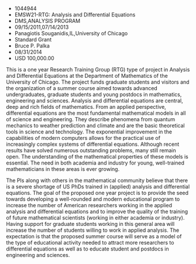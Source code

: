 
* 1044944
* EMSW21-RTG: Analysis and Differential Equations
* DMS,ANALYSIS PROGRAM
* 09/15/2011,07/14/2013
* Panagiotis Souganidis,IL,University of Chicago
* Standard Grant
* Bruce P. Palka
* 08/31/2014
* USD 100,000.00

This is a one year Research Training Group (RTG) type of project in Analysis and
Differential Equations at the Department of Mathematics of the University of
Chicago. The project funds graduate students and visitors and the organization
of a summer course aimed towards advanced undergraduates, graduate students and
young postdocs in mathematics, engineering and sciences. Analysis and
differential equations are central, deep and rich fields of mathematics. From an
applied perspective, differential equations are the most fundamental
mathematical models in all of science and engineering. They describe phenomena
from quantum mechanics to weather prediction and climate and are the basic
theoretical tools in science and technology. The exponential improvement in the
capabilities of modern computers allows for the practical use of increasingly
complex systems of differential equations. Although recent results have solved
numerous outstanding problems, many still remain open. The understanding of the
mathematical properties of these models is essential. The need in both academia
and industry for young, well-trained mathematicians in these areas is ever
growing.

The PIs along with others in the mathematical community believe that there is a
severe shortage of US PhDs trained in (applied) analysis and differential
equations. The goal of the proposed one year project is to provide the seed
towards developing a well-rounded and modern educational program to increase the
number of American researchers working in the applied analysis and differential
equations and to improve the quality of the training of future mathematical
scientists (working in either academia or industry). Having support for graduate
students working in this general area will increase the number of students
willing to work in applied analysis. The expectation is that the proposed summer
course will serve as a model of the type of educational activity needed to
attract more researchers to differential equations as well as to educate student
and postdocs in engineering and sciences.
